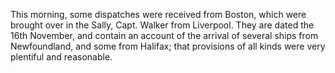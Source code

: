   This morning, some dispatches were received from Boston, which were brought over in the Sally, Capt. Walker from Liverpool. They are dated the 16th November, and contain an account of the arrival of several ships from Newfoundland, and some from Halifax; that provisions of all kinds were very plentiful and reasonable.  